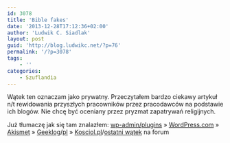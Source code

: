 ```yaml
---
id: 3078
title: 'Bible fakes'
date: '2013-12-28T17:12:36+02:00'
author: 'Ludwik C. Siadlak'
layout: post
guid: 'http://blog.ludwikc.net/?p=76'
permalink: '/?p=3078'
tags:
    - ''
categories:
    - Szuflandia
---
```


Wątek ten oznaczam jako prywatny. Przeczytałem bardzo ciekawy artykuł n/t rewidowania przyszłych pracowników przez pracodawców na podstawie ich blogów. Nie chcę być oceniany przez pryzmat zapatrywań religijnych.

Już tłumaczę jak się tam znalazłem: [wp-admin/plugins](http://blog.ludwikc.net/wp-admin/plugins.php) » [WordPress.com](http://wordpress.com) » [Akismet](http://akismet.com/) » [Geeklog](http://www.geeklog.net/)/[pl](http://www.geeklog.now.pl/) » [Kosciol.pl](http://kosciol.pl)/[ostatni wątek](http://www.kosciol.pl/forum/viewtopic.php?forum=10&showtopic=1325) na forum